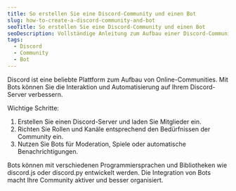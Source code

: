 ```yaml
---
title: So erstellen Sie eine Discord-Community und einen Bot
slug: how-to-create-a-discord-community-and-bot
seoTitle: So erstellen Sie eine Discord-Community und einen Bot
seoDescription: Vollständige Anleitung zum Aufbau einer Discord-Community und zur Erstellung eines Bots – interaktive Lösungen für Unternehmen und Hobbyprojekte.
tags:
  - Discord
  - Community
  - Bot
---
```


Discord ist eine beliebte Plattform zum Aufbau von Online-Communities. Mit Bots können Sie die Interaktion und Automatisierung auf Ihrem Discord-Server verbessern.

Wichtige Schritte:
1. Erstellen Sie einen Discord-Server und laden Sie Mitglieder ein.
2. Richten Sie Rollen und Kanäle entsprechend den Bedürfnissen der Community ein.
3. Nutzen Sie Bots für Moderation, Spiele oder automatische Benachrichtigungen.

Bots können mit verschiedenen Programmiersprachen und Bibliotheken wie discord.js oder discord.py entwickelt werden. Die Integration von Bots macht Ihre Community aktiver und besser organisiert.
